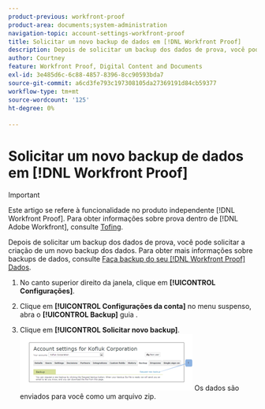 ```yaml
---
product-previous: workfront-proof
product-area: documents;system-administration
navigation-topic: account-settings-workfront-proof
title: Solicitar um novo backup de dados em [!DNL Workfront Proof]
description: Depois de solicitar um backup dos dados de prova, você pode solicitar a criação de um novo backup dos dados. Para obter mais informações sobre backups de dados, consulte Fazer backup de seus [!DNL Workfront Proof] Dados.
author: Courtney
feature: Workfront Proof, Digital Content and Documents
exl-id: 3e485d6c-6c88-4857-8396-8cc90593bda7
source-git-commit: a6cd3fe793c197308105da27369191d84cb59377
workflow-type: tm+mt
source-wordcount: '125'
ht-degree: 0%

---
```


# Solicitar um novo backup de dados em [!DNL Workfront Proof]

>[!IMPORTANT]
>
>Este artigo se refere à funcionalidade no produto independente [!DNL Workfront Proof]. Para obter informações sobre prova dentro de [!DNL Adobe Workfront], consulte [Tofing](../../../review-and-approve-work/proofing/proofing.md).

Depois de solicitar um backup dos dados de prova, você pode solicitar a criação de um novo backup dos dados. Para obter mais informações sobre backups de dados, consulte [Faça backup do seu [!DNL Workfront Proof] Dados](../../../workfront-proof/wp-work-proofsfiles/organize-your-work/back-up-data.md).

1. No canto superior direito da janela, clique em **[!UICONTROL Configurações]**.
1. Clique em **[!UICONTROL Configurações da conta]** no menu suspenso, abra o **[!UICONTROL Backup]** guia .

1. Clique em **[!UICONTROL Solicitar novo backup]**.
   ![New_backup.png](assets/new-backup-350x115.png)
Os dados são enviados para você como um arquivo zip.
